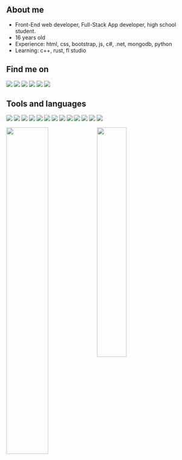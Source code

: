 ## About me
- Front-End web developer, Full-Stack App developer, high school student.
- 16 years old
- Experience: html, css, bootstrap, js, c#, .net, mongodb, python
- Learning: c++, rust, fl studio

## Find me on
[<img src="https://fejesmate.hu/icons/website.svg" />][website]
[<img src="https://fejesmate.hu/icons/instagram.svg" />][instagram]
[<img src="https://fejesmate.hu/icons/discord.svg" />][discord]
[<img src="https://fejesmate.hu/icons/youtube.svg" />][youtube]
[<img src="https://fejesmate.hu/icons/spotify.svg" />][spotify]
[<img src="https://fejesmate.hu/icons/soundcloud.svg" />][soundcloud]

## Tools and languages
[<img src="https://img.shields.io/badge/html5-%23E34F26.svg?style=for-the-badge&logo=html5&logoColor=white" />][website]
[<img src="https://img.shields.io/badge/css3-%231572B6.svg?style=for-the-badge&logo=css3&logoColor=white" />][website]
[<img src="https://img.shields.io/badge/bootstrap-%23563D7C.svg?style=for-the-badge&logo=bootstrap&logoColor=white" />][website]
[<img src="https://img.shields.io/badge/javascript-%23323330.svg?style=for-the-badge&logo=javascript&logoColor=%23F7DF1E" />][website]
[<img src="https://img.shields.io/badge/Rust-000000?style=for-the-badge&logo=rust&logoColor=white" />][website]
[<img src="https://img.shields.io/badge/C%2B%2B-00599C?style=for-the-badge&logo=c%2B%2B&logoColor=white" />][website]
[<img src="https://img.shields.io/badge/C%23-239120?style=for-the-badge&logo=c-sharp&logoColor=white" />][website]
[<img src="https://img.shields.io/badge/.NET-5C2D91?style=for-the-badge&logo=.net&logoColor=white" />][website]
[<img src="https://img.shields.io/badge/Python-14354C?style=for-the-badge&logo=python&logoColor=white" />][website]
[<img src="https://img.shields.io/badge/MongoDB-%234ea94b.svg?style=for-the-badge&logo=mongodb&logoColor=white" />][website]
[<img src="https://img.shields.io/badge/github-%23121011.svg?style=for-the-badge&logo=github&logoColor=white" />][website]
[<img src="https://img.shields.io/badge/Visual_Studio_Code-0078D4?style=for-the-badge&logo=visual%20studio%20code&logoColor=white" />][website]
[<img src="https://img.shields.io/badge/Visual_Studio-5C2D91?style=for-the-badge&logo=visual%20studio&logoColor=white" />][website]
<br>

<img align="left" width="47%" src="https://github-readme-stats.vercel.app/api?username=fema3832&show_icons=true&custom_title=fema3832&theme=dark&layout=compact" />
<img width="39.4%" src="https://github-readme-stats.vercel.app/api/top-langs/?username=fema3832&layout=compact&theme=dark" />

[website]: https://fejesmate.hu
[youtube]: https://www.youtube.com/channel/UCx-MNCKET13anYIfsYWGOIw
[spotify]: https://open.spotify.com/user/p61d6m1fb7rxl68rpel7qjelw?si=cb7add4208004f8d&nd=1
[soundcloud]: https://soundcloud.com/fema3832
[discord]: https://dsc.bio/fema
[instagram]: https://www.instagram.com/fema1337/
[steam]: https://steamcommunity.com/id/2a0
